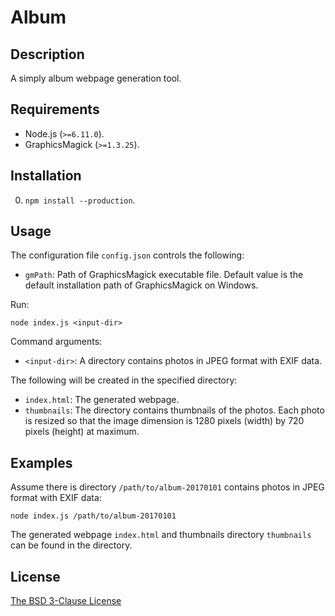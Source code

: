 # Album #

## Description ##

A simply album webpage generation tool.

## Requirements ##

* Node.js (`>=6.11.0`).
* GraphicsMagick (`>=1.3.25`).

## Installation ##

0. `npm install --production`.

## Usage ##

The configuration file `config.json` controls the following:

* `gmPath`: Path of GraphicsMagick executable file. Default value is the default installation path of GraphicsMagick on Windows.

Run:

    node index.js <input-dir>

Command arguments:

* `<input-dir>`: A directory contains photos in JPEG format with EXIF data.

The following will be created in the specified directory:

* `index.html`: The generated webpage.
* `thumbnails`: The directory contains thumbnails of the photos. Each photo is resized so that the image dimension is 1280 pixels (width) by 720 pixels (height) at maximum.

## Examples ##

Assume there is directory `/path/to/album-20170101` contains photos in JPEG format with EXIF data:

    node index.js /path/to/album-20170101

The generated webpage `index.html` and thumbnails directory `thumbnails` can be found in the directory.

## License ##

[The BSD 3-Clause License](http://opensource.org/licenses/BSD-3-Clause)
